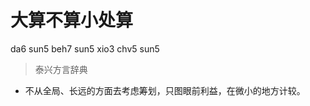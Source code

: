 # 大算不算小处算
da6 sun5 beh7 sun5 xio3 chv5 sun5
> 泰兴方言辞典
- 不从全局、长远的方面去考虑筹划，只图眼前利益，在微小的地方计较。
<!--
TODO 可能错了，大处不算？
-->